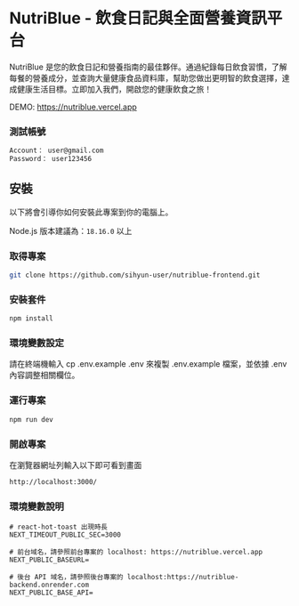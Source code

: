
# NutriBlue - 飲食日記與全面營養資訊平台

NutriBlue 是您的飲食日記和營養指南的最佳夥伴。通過紀錄每日飲食習慣，了解每餐的營養成分，並查詢大量健康食品資料庫，幫助您做出更明智的飲食選擇，達成健康生活目標。立即加入我們，開啟您的健康飲食之旅！

DEMO: https://nutriblue.vercel.app

### 測試帳號

```bash
Account： user@gmail.com
Password： user123456
```

## 安裝

以下將會引導你如何安裝此專案到你的電腦上。

Node.js 版本建議為：`18.16.0` 以上

### 取得專案

```bash
git clone https://github.com/sihyun-user/nutriblue-frontend.git
```

### 安裝套件

```bash
npm install
```

### 環境變數設定

請在終端機輸入 cp .env.example .env 來複製 .env.example 檔案，並依據 .env 內容調整相關欄位。


### 運行專案

```bash
npm run dev
```

### 開啟專案

在瀏覽器網址列輸入以下即可看到畫面

```bash
http://localhost:3000/
```

### 環境變數說明

```env
# react-hot-toast 出現時長
NEXT_TIMEOUT_PUBLIC_SEC=3000

# 前台域名，請參照前台專案的 localhost: https://nutriblue.vercel.app
NEXT_PUBLIC_BASEURL=

# 後台 API 域名，請參照後台專案的 localhost:https://nutriblue-backend.onrender.com
NEXT_PUBLIC_BASE_API=
```
